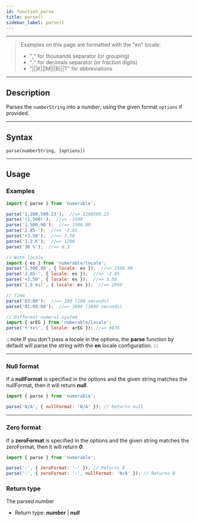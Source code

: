 ```yaml
---
id: function_parse
title: parse()
sidebar_label: parse()
---
```


---

> Examples on this page are formatted with the "en" locale:
> - "**,**" for thousands separator (or grouping)
> - "**.**" for decimals separator (or fraction digits)
> - "|||K|||M|||B|||T" for abbreviations  

---



## Description

Parses the `numberString` into a *number*, using the given format `options` if provided.

---



## Syntax

```
parse(numberString, [options])
```

---



## Usage

### Examples

```javascript
import { parse } from 'numerable';

parse('1,200,500.23');  //=> 1200500.23
parse('(1,500)');  //=> -1500
parse('1.500,90');  //=> 1500.90
parse('2.85-');  //=> -2.85
parse('+3.50');  //=> 3.50
parse('1.2 K');  //=> 1200
parse('30 %');  //=> 0.3

// With locale
import { es } from 'numerable/locale';
parse('1.500,90', { locale: es });  //=> 1500.90
parse('2,85-', { locale: es });  //=> -2.85
parse('+3,50', { locale: es });  //=> 3.50
parse('2,9 mil', { locale: es });  //=> 2900

// Time
parse('03:00');  //=> 180 (180 seconds)
parse('01:00:00');  //=> 3600 (3600 seconds)

// Different numeral system
import { arEG } from 'numerable/locale';
parse('٩‎٬٨‎٧‎٦‎', { locale: arEG }); //=> 9876
```

:::note
If you don't pass a *locale* in the options, the **parse** function by default will parse the string with the **en** locale configuration.
:::

---



### Null format

If a **nullFormat** is specified in the options and the given string matches the nullFormat, then it will return ***null***.

```javascript
import { parse } from 'numerable';

parse('N/A', { nullFormat: 'N/A' }); // Returns null
```

---



### Zero format

If a **zeroFormat** is specified in the options and the given string matches the zeroFormat, then it will return ***0***.

```javascript
import { parse } from 'numerable';

parse('-', { zeroFormat: '-' }); // Returns 0
parse('-', { zeroFormat: '-', nullFormat: 'N/A' }); // Returns 0
```


### Return type

The parsed number

- Return type: ***number*** | ***null***
